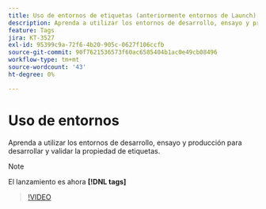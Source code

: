 ```yaml
---
title: Uso de entornos de etiquetas (anteriormente entornos de Launch)
description: Aprenda a utilizar los entornos de desarrollo, ensayo y producción para desarrollar y validar la propiedad de etiquetas.
feature: Tags
jira: KT-3527
exl-id: 95399c9a-72f6-4b20-905c-0627f106ccfb
source-git-commit: 90f7621536573f60ac6585404b1ac0e49cb08496
workflow-type: tm+mt
source-wordcount: '43'
ht-degree: 0%

---
```


# Uso de entornos

Aprenda a utilizar los entornos de desarrollo, ensayo y producción para desarrollar y validar la propiedad de etiquetas.

>[!NOTE]
>
> El lanzamiento es ahora **[!DNL tags]**

>[!VIDEO](https://video.tv.adobe.com/v/28729/?quality=12&learn=on)
